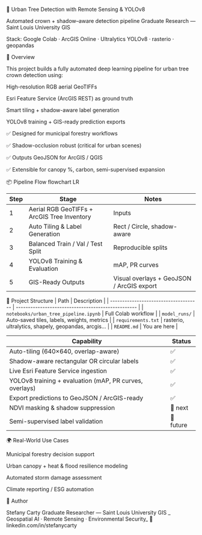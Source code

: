 🌳 Urban Tree Detection with Remote Sensing & YOLOv8

Automated crown + shadow–aware detection pipeline
Graduate Research — Saint Louis University GIS

Stack: Google Colab · ArcGIS Online · Ultralytics YOLOv8 · rasterio · geopandas

🚀 Overview

This project builds a fully automated deep learning pipeline for urban tree crown detection using:

High-resolution RGB aerial GeoTIFFs

Esri Feature Service (ArcGIS REST) as ground truth

Smart tiling + shadow-aware label generation

YOLOv8 training + GIS-ready prediction exports

✅ Designed for municipal forestry workflows

✅ Shadow-occlusion robust (critical for urban scenes)

✅ Outputs GeoJSON for ArcGIS / QGIS

✅ Extensible for canopy %, carbon, semi-supervised expansion

📦 Pipeline Flow
flowchart LR

| Step | Stage                                       | Notes                                     |
| ---- | ------------------------------------------- | ----------------------------------------- |
| 1    | Aerial RGB GeoTIFFs + ArcGIS Tree Inventory | Inputs                                    |
| 2    | Auto Tiling & Label Generation              | Rect / Circle, shadow-aware               |
| 3    | Balanced Train / Val / Test Split           | Reproducible splits                       |
| 4    | YOLOv8 Training & Evaluation                | mAP, PR curves                            |
| 5    | GIS-Ready Outputs                           | Visual overlays + GeoJSON / ArcGIS export |



📁 Project Structure
| Path                                  | Description                                        |
| ------------------------------------- | -------------------------------------------------- |
| `notebooks/urban_tree_pipeline.ipynb` | Full Colab workflow                                |
| `model_runs/`                         | Auto-saved tiles, labels, weights, metrics         |
| `requirements.txt`                    | rasterio, ultralytics, shapely, geopandas, arcgis… |
| `README.md`                           | You are here                                       |


| Capability                                              | Status    |
| ------------------------------------------------------- | --------- |
| Auto-tiling (640×640, overlap-aware)                    | ✅         |
| Shadow-aware rectangular OR circular labels             | ✅         |
| Live Esri Feature Service ingestion                     | ✅         |
| YOLOv8 training + evaluation (mAP, PR curves, overlays) | ✅         |
| Export predictions to GeoJSON / ArcGIS-ready            | ✅         |
| NDVI masking & shadow suppression                       | 🔄 next   |
| Semi-supervised label validation                        | 🔄 future |

🌍 Real-World Use Cases

Municipal forestry decision support

Urban canopy + heat & flood resilience modeling

Automated storm damage assessment

Climate reporting / ESG automation

👤 Author

Stefany Carty
Graduate Researcher — Saint Louis University GIS
_ Geospatial AI · Remote Sensing · Environmental Security_
🔗 linkedin.com/in/stefanycarty
